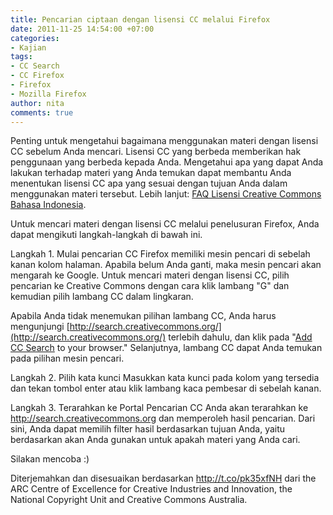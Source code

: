 ```yaml
---
title: Pencarian ciptaan dengan lisensi CC melalui Firefox
date: 2011-11-25 14:54:00 +07:00
categories:
- Kajian
tags:
- CC Search
- CC Firefox
- Firefox
- Mozilla Firefox
author: nita
comments: true
---
```


Penting untuk mengetahui bagaimana menggunakan materi dengan lisensi CC sebelum Anda mencari. Lisensi CC yang berbeda memberikan hak penggunaan yang berbeda kepada Anda. Mengetahui apa yang dapat Anda lakukan terhadap materi yang Anda temukan dapat membantu Anda menentukan lisensi CC apa yang sesuai dengan tujuan Anda dalam menggunakan materi tersebut. Lebih lanjut: [FAQ Lisensi Creative Commons Bahasa Indonesia](http://creativecommons.or.id/faq/).

Untuk mencari materi dengan lisensi CC melalui penelusuran Firefox, Anda dapat mengikuti langkah-langkah di bawah ini.

Langkah 1. Mulai pencarian CC
Firefox memiliki mesin pencari di sebelah kanan kolom halaman. Apabila belum Anda ganti, maka mesin pencari akan mengarah ke Google. Untuk mencari materi dengan lisensi CC, pilih pencarian ke Creative Commons dengan cara klik lambang "G" dan kemudian pilih lambang CC dalam lingkaran.

Apabila Anda tidak menemukan pilihan lambang CC, Anda harus mengunjungi [http://search.creativecommons.org/](http://search.creativecommons.org/) terlebih dahulu, dan klik pada "[Add CC Search](http://search.creativecommons.org/#) to your browser." Selanjutnya, lambang CC dapat Anda temukan pada pilihan mesin pencari.

Langkah 2. Pilih kata kunci
Masukkan kata kunci pada kolom yang tersedia dan tekan tombol enter atau klik lambang kaca pembesar di sebelah kanan.

Langkah 3. Terarahkan ke Portal Pencarian CC
Anda akan terarahkan ke http://search.creativecommons.org dan memperoleh hasil pencarian. Dari sini, Anda dapat memilih filter hasil berdasarkan tujuan Anda, yaitu berdasarkan akan Anda gunakan untuk apakah materi yang Anda cari.

Silakan mencoba :)

Diterjemahkan dan disesuaikan berdasarkan http://t.co/pk35xfNH dari the ARC Centre of Excellence for Creative Industries and Innovation, the National Copyright Unit and Creative Commons Australia.

